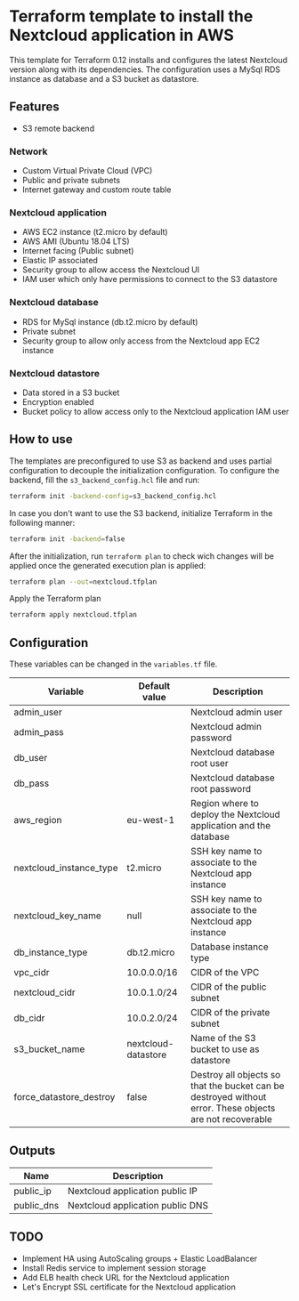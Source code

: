 # Terraform template to install the Nextcloud application in AWS

This template for Terraform 0.12 installs and configures the latest Nextcloud version along with its dependencies. The configuration uses a MySql RDS instance as database and a S3 bucket as datastore.
  
## Features

* S3 remote backend

### Network

* Custom Virtual Private Cloud (VPC)
* Public and private subnets
* Internet gateway and custom route table

### Nextcloud application

* AWS EC2 instance (t2.micro by default)
* AWS AMI (Ubuntu 18.04 LTS)
* Internet facing (Public subnet)
* Elastic IP associated
* Security group to allow access the Nextcloud UI
* IAM user which only have permissions to connect to the S3 datastore

### Nextcloud database

* RDS for MySql instance (db.t2.micro by default)
* Private subnet
* Security group to allow only access from the Nextcloud app EC2 instance

### Nextcloud datastore

* Data stored in a S3 bucket
* Encryption enabled
* Bucket policy to allow access only to the Nextcloud application IAM user

## How to use

The templates are preconfigured to use S3 as backend and uses partial configuration to decouple the initialization configuration. To configure the backend, fill the `s3_backend_config.hcl` file and run:

```bash
terraform init -backend-config=s3_backend_config.hcl
```

In case you don't want to use the S3 backend, initialize Terraform in the following manner:

```bash
terraform init -backend=false
```

After the initialization, run `terraform plan` to check wich changes will be applied once the generated execution plan is applied:

```bash
terraform plan --out=nextcloud.tfplan
```

Apply the Terraform plan

```bash
terraform apply nextcloud.tfplan
```

## Configuration

These variables can be changed in the `variables.tf` file.

| Variable | Default value | Description |
|----------|---------------|-------------|
| admin_user |  | Nextcloud admin user |
| admin_pass |  | Nextcloud admin password |
| db_user |  | Nextcloud database root user |
| db_pass |  | Nextcloud database root password
| aws_region | eu-west-1 | Region where to deploy the Nextcloud application and the database |
| nextcloud_instance_type | t2.micro | SSH key name to associate to the Nextcloud app instance |
| nextcloud_key_name | null | SSH key name to associate to the Nextcloud app instance |
| db_instance_type | db.t2.micro | Database instance type |
| vpc_cidr | 10.0.0.0/16 | CIDR of the VPC |
| nextcloud_cidr | 10.0.1.0/24 | CIDR of the public subnet |
| db_cidr | 10.0.2.0/24 | CIDR of the private subnet |
| s3_bucket_name | nextcloud-datastore | Name of the S3 bucket to use as datastore |
| force_datastore_destroy | false | Destroy all objects so that the bucket can be destroyed without error. These objects are not recoverable |

## Outputs

| Name | Description |
|------|-------------|
| public_ip | Nextcloud application public IP |
| public_dns | Nextcloud application public DNS |

## TODO

* Implement HA using AutoScaling groups + Elastic LoadBalancer
* Install Redis service to implement session storage
* Add ELB health check URL for the Nextcloud application
* Let's Encrypt SSL certificate for the Nextcloud application
